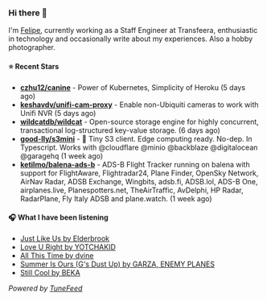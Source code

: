 ### Hi there 👋

I'm [Felipe](https://felipevm.com), currently working as a Staff Engineer at Transfeera, enthusiastic in technology and occasionally write about my experiences. Also a hobby photographer.

#### ⭐ Recent Stars
- **[czhu12/canine](https://github.com/czhu12/canine)** - Power of Kubernetes, Simplicity of Heroku (5 days ago)
- **[keshavdv/unifi-cam-proxy](https://github.com/keshavdv/unifi-cam-proxy)** - Enable non-Ubiquiti cameras to work with Unifi NVR (5 days ago)
- **[wildcatdb/wildcat](https://github.com/wildcatdb/wildcat)** - Open-source storage engine for highly concurrent, transactional log-structured key-value storage. (6 days ago)
- **[good-lly/s3mini](https://github.com/good-lly/s3mini)** - 👶 Tiny S3 client. Edge computing ready. No-dep. In Typescript. Works with @cloudflare @minio @backblaze @digitalocean @garagehq (1 week ago)
- **[ketilmo/balena-ads-b](https://github.com/ketilmo/balena-ads-b)** - ADS-B Flight Tracker running on balena with support for FlightAware, Flightradar24, Plane Finder, OpenSky Network, AirNav Radar, ADSB Exchange, Wingbits, adsb.fi, ADSB.lol, ADS-B One, airplanes.live, Planespotters.net, TheAirTraffic, AvDelphi, HP Radar, RadarPlane, Fly Italy ADSB and plane.watch. (1 week ago)

#### 🎧 What I have been listening
- [Just Like Us by Elderbrook](https://open.spotify.com/track/5idbtIUGgaNprWtBEEZehU)
- [Love U Right by YOTCHAKID](https://open.spotify.com/track/7olnhdHjtpcXRccj1qqX7T)
- [All This Time by dvine](https://open.spotify.com/track/14a1lcUnWqMqRAqdvuo8Ws)
- [Summer Is Ours (G&#39;s Dust Up) by GARZA, ENEMY PLANES](https://open.spotify.com/track/4XT191Yelwq1l8oy4eV7yA)
- [Still Cool by BEKA](https://open.spotify.com/track/15oRsY60XNXnpXpc201TxL)

_Powered by [TuneFeed](https://tunefeed.app?ref=github.com)_
